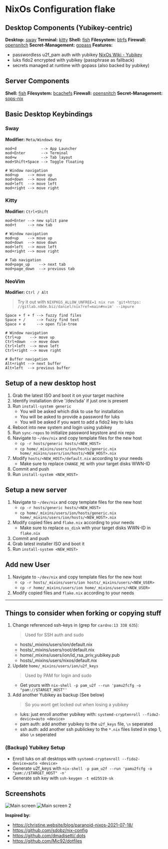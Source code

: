 # NixOs Configuration flake

## Desktop Components (Yubikey-centric)

**Desktop:** [sway](https://github.com/swaywm/sway)
**Terminal:** [kitty](https://github.com/kovidgoyal/kitty)
**Shell:** [fish](https://github.com/fish-shell/fish-shell)
**Filesystem:** [btrfs](https://github.com/kdave/btrfs-devel)
**Firewall:** [opensnitch](https://github.com/evilsocket/opensnitch)
**Secret-Management:** [gopass](https://github.com/gopasspw/gopass)
**Features:**

- passwordless u2f_pam auth with yubikey [NixOs Wiki - Yubikey](https://nixos.wiki/wiki/Yubikey)
- luks fido2 encrypted with yubikey (passphrase as fallback)
- secrets managed at runtime with gopass (also backed by yubikey)

## Server Components

**Shell:** [fish](https://github.com/fish-shell/fish-shell)
**Filesystem:** [bcachefs](https://bcachefs.org/)
**Firewall:** [opensnitch](https://github.com/evilsocket/opensnitch)
**Secret-Management:** [sops-nix](https://github.com/Mic92/sops-nix)

## Basic Desktop Keybindings

### Sway

**Modifier:** `Meta/Windows Key`

```
mod+d           --> App Launcher
mod+Enter       --> Terminal
mod+w           --> Tab layout
mod+Shift+Space --> Toggle floating

# Window navigation
mod+up    --> move up
mod+down  --> move down
mod+left  --> move left
mod+right --> move right
```

### Kitty

**Modifier:** `Ctrl+Shift`

```
mod+Enter --> new split pane
mod+t     --> new tab

# Window navigation
mod+up    --> move up
mod+down  --> move down
mod+left  --> move left
mod+right --> move right

# Tab navigation
mod+page_up    --> next tab
mod+page_down  --> previous tab
```

### NeoVim

**Modifier:** `Ctrl / Alt`

> Try it out with `NIXPKGS_ALLOW_UNFREE=1 nix run 'git+https:
//gitlab.n0de.biz/daniel/nix?ref=main#nvim' --impure`

```
Space + f + f --> fuzzy find files
Space + /     --> fuzzy find text
Space + e     --> open file-tree

# Window navigation
Ctrl+up    --> move up
Ctrl+down  --> move down
Ctrl+left  --> move left
Ctrl+right --> move right

# Buffer navigation
Alt+right --> next buffer
Alt+left  --> previous buffer
```

## Setup of a new desktop host

1. Grab the latest ISO and boot it on your target machine
2. Identify installation drive '/dev/sda' if just one is present
3. Run `install-system generic`
   - You will be asked which disk to use for installation
   - You will be asked to provide a password for luks
   - You will be asked if you want to add a fido2 key to luks
4. Reboot into new system and login using yubikey
5. Run `sync-repos` to initialize password keystore and nix repo
6. Navigate to `~/dev/nix` and copy template files for the new host
   - `cp -r hosts/generic hosts/<NEW_HOST>`
   - `cp home/_mixins/users/ion/hosts/generic.nix home/_mixins/users/ion/hosts/<NEW_HOST>.nix`
7. Modify `hosts/<NEW_HOST>/default.nix` according to your needs
   - Make sure to replace `CHANGE_ME` with your target disks WWN-ID
8. Commit and push
9. Run `install-system <NEW_HOST>`

## Setup a new server

1. Navigate to `~/dev/nix` and copy template files for the new host
   - `cp -r hosts/generic hosts/<NEW_HOST>`
   - `cp home/_mixins/users/ion/hosts/generic.nix home/_mixins/users/ion/hosts/<NEW_HOST>.nix`
2. Modify copied files and `flake.nix` according to your needs
   - Make sure to replace `os_disk` with your target disks WWN-ID in `flake.nix`
3. Commit and push
4. Grab latest installer ISO and boot it
5. Run `install-system <NEW_HOST>`

## Add new User

1. Navigate to `~/dev/nix` and copy template files for the new host
   - `cp -r hosts/_mixins/users/ion hosts/_mixins/users/<NEW_USER>`
   - `cp -r home/_mixins/users/ion home/_mixins/users/<NEW_USER>`
2. Modify copied files and `flake.nix` according to your needs

---

## Things to consider when forking or copying stuff

1. Change referenced ssh-keys in (grep for `cardno:13 338 635`):
   > Used for SSH auth and sudo
   - hosts/\_mixins/users/ion/default.nix
   - hosts/\_mixins/users/root/default.nix
   - home/\_mixins/users/ion/id_rsa_priv_yubikey.pub
   - hosts/\_mixins/users/nixos/default.nix
2. Update `home/_mixins/users/ion/u2f_keys`
   > Used by PAM for login and sudo
   - Get yours with `nix-shell -p pam_u2f --run 'pamu2fcfg -o "pam://$TARGET_HOST"'`
3. Add another Yubikey as backup (See below)
   > So you wont get locked out when losing a yubikey
   - luks: just enroll another yubikey with: `systemd-cryptenroll --fido2-device=auto <device>`
   - pam auth: add another yubikey to the `u2f_keys` file, `\n` seperated
   - ssh auth: add another ssh publickey to the `*.nix` files listed in step 1, also `\n` seperated

### (Backup) Yubikey Setup

- Enroll luks on all desktops with `systemd-cryptenroll --fido2-device=auto <device>`
- Generate u2f_keys with `nix-shell -p pam_u2f --run 'pamu2fcfg -o "pam://$TARGET_HOST" -n'`
- Generate ssh key with `ssh-keygen -t ed25519-sk`

## Screenshots

![Main screen](screenshots/screen.png)
![Main screen 2](screenshots/screen2.png)

**Inspired by:**

- <https://christine.website/blog/paranoid-nixos-2021-07-18/>
- <https://github.com/sdobz/nix-config>
- <https://github.com/dmadisetti/.dots>
- <https://github.com/Mic92/dotfiles>
